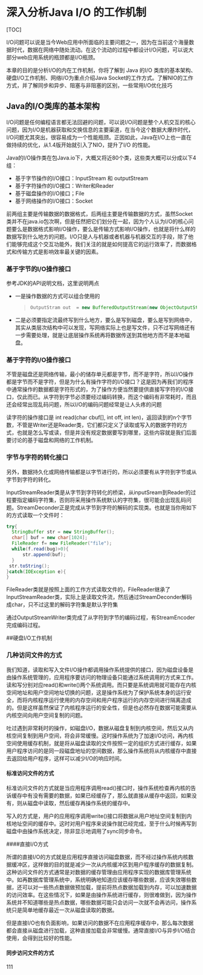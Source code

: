 # 深入分析Java I/O 的工作机制

[TOC]

I/O问题可以说是当今Web应用中所面临的主要问题之一，因为在当前这个海量数据时代，数据在网络中随处流动。在这个流动的过程中都设计I/O问题，可以说大部分web应用系统的瓶颈都是I/O瓶颈。

本章的目的是分析I/O的内在工作机制，你将了解到 Java 的I/O 类库的基本架构、硬盘I/O工作机制、网络I/O为重点介绍Java Socket的工作方式。了解NIO的工作方式，并了解同步和异步、阻塞与非阻塞的区别，一些常用I/O优化技巧

## Java的I/O类库的基本架构

I/O问题是任何编程语言都无法回避的问题，可以说I/O问题是整个人机交互的核心问题，因为I/O是机器获取和交换信息的主要渠道，在当今这个数据大爆炸时代，I/O问题尤其突出，很容易成为一个性能瓶颈。正因如此，Java在I/O上也一直在做持续的优化，从1.4版开始就引入了NIO，提升了I/O 的性能。

Java的I/O操作类在包Java.io下，大概又将近80个类，这些类大概可以分成以下4组：

- 基于字节操作的I/O接口：InputStream 和 outputStream
- 基于字符操作的I/O接口：Writer和Reader
- 基于磁盘操作的I/O接口；File
- 基于网络操作的I/O接口：Socket

前两组主要是传输数据的数据格式，后两组主要是传输数据的方式，虽然Socket类并不在java.io包次啊，但是任然把它们划分在一起，因为个人认为I/O的核心问题要么是数据格式影响I/O操作，要么是传输方式影响I/O操作，也就是将什么样的数据写到什么地方的问题。I/O只是人与机器或者机器与机器交互的手段，除了他们能够完成这个交互功能外，我们关注的就是如何提高它的运行效率了，而数据格式和传输方式是影响效率最关键的因素。

### 基于字节的I/O操作接口

参考JDK的API说明文档，这里说明两点

- 一是操作数据的方式可以组合使用的

  > ~~~java
  > OutputStram out  = new BufferedOutputStream(new ObjectOutputStream(new FileOutputStream("fileName")));
  > ~~~

- 二是必须要指定流最终写到什么地方，要么是写到磁盘，要么是写到网络中，其实从类层次结构中可以发现，写网络实际上也是写文件，只不过写网络还有一步需要处理，就是让底层操作系统再将数据传送到其他地方而不是本地磁盘。

### 基于字符的I/O操作接口

不管是磁盘还是网络传输，最小的储存单元都是字节，而不是字符，所以I/O操作都是字节而不是字符，但是为什么有操作字符的I/O接口？这是因为再我们的程序中通常操作的数据都是字符形式的，为了操作方便当然要提供直接写字符的I/O接口，仅此而已。从字符到字节必须要经过编码转换，而这个编码有非常耗时，而且还会经常出现乱码问题，所以I/O的编码问题经常是让人头疼的问题

读字符的操作接口是 int read(char cbuf[], int off, int len)，返回读到的n个字节数，不管是Writer还是Reader类，它们都只定义了读取或写入的数据字符的方式，也就是怎么写或读，但是并没有规定数据要写到哪里，这些内容就是我们后面要讨论的基于磁盘和网络的工作机制。

### 字节与字符的转化接口

另外，数据持久化或网络传输都是以字节进行的，所以必须要有从字符到字节或从字节到字符的转化。

InputStreamReader类是从字节到字符转化的桥梁，从inputSream到Reader的过程要指定编码字符集，否则将采用操作系统默认的字符集，很可能会出现乱码问题。StreamDeconder正是完成从字节到字符的解码的实现类。也就是当你用如下的方式读取一个文件时：

~~~java
try{
  StringBuffer str = new StringBuffer();
  char[] buf = new char[1024];
  FileReader f= new FileReader("file");
  while(f.read(bug)>0){
      str.append(buf);
  }
 str.toString();
}catch(IOException e){
}
~~~

FileReader类就是按照上面的工作方式读取文件的，FileReader继承了InputStreamReader类，实际上是读取文件流，然后通过StreamDeconder解码成char，只不过这里的解码字符集是默认字符集

通过OutputStreamWriter类完成了从字符到字节的编码过程，有StreamEncoder完成编码过程。

##硬盘I/O工作机制

### 几种访问文件的方式

我们知道，读取和写入文件I/O操作都调用操作系统提供的接口，因为磁盘设备是由操作系统管理的，应用程序要访问的物理设备只能通过系统调用的方式来工作。读和写分别对应read()和write()两个系统调用。而只要是系统调用就可能存在内核空间地址和用户空间地址切换的问题，这是操作系统为了保护系统本身的运行安全，而将内核程序运行使用的内存空间和用户程序运行的内存空间进行隔离造成的。但是这样虽然保证了内核程序运行的安全性，但是也必然存在数据可能需要从内核空间向用户空间复制的问题。

吐过遇到非常耗时的操作，如磁盘I/O，数据从磁盘复制到内核空间，然后又从内核空间复制到用户空间，将会非常缓慢。这时操作系统为了加速I/O访问，再内核空间使用缓存机制，就是将从磁盘读取的文件按照一定的组织方式进行缓存，如果用户程序访问的是同一段磁盘地址的空间数据，那么操作系统将从内核缓存中直接去返回给用户程序，这样可以减少I/O的响应时间。

#### 标准访问文件的方式

标准访问文件的方式就是当应用程序调用read()接口时，操作系统检查再内核的告诉缓存中有没有需要的数据，如果已经缓存了，那么就直接从缓存中返回，如果没有，则从磁盘中读取，然后缓存再操作系统的缓存中。

写入的方式是，用户的应用程序调用write()接口将数据从用户地址空间复制到内核地址空间的缓存中。这时对用户程序来说操作就已经完成，至于什么时候再写到磁盘中由操作系统决定，除非显示地调用了sync同步命令。

####直接I/O方式

所谓的直接I/O的方式就是应用程序直接访问磁盘数据，而不经过操作系统内核数据缓冲区，这样做的目的就是减少一次从内核缓冲区到用户程序缓存的数据复制。这种访问文件的方式通常是对数据的缓存管理由应用程序实现的数据库管理系统中。如再数据库管理系统中，系统明确地知道应该缓存哪些数据，应该失效哪些数据，还可以对一些热点数据做预加载，提前将热点数据加载到内存，可以加速数据的访问效率。在这些情况下，如果是由操作系统进行缓存，则很难做到，因为操作系统并不知道哪些是热点数据，哪些数据可能只会访问一次就不会再访问，操作系统只是简单地缓存最近一次从磁盘读取的数据。

但是直接I/O也有负面影响，如果访问的数据不在应用程序缓存中，那么每次数据都会直接从磁盘进行加载，这种直接加载会非常缓慢。通常直接I/O与异步I/O结合使用，会得到比较好的性能。

#### 同步访问文件的方式

111

